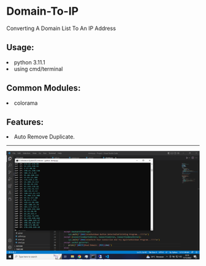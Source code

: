 # Domain-To-IP
Converting A Domain List To An IP Address

## Usage:
<li>python 3.11.1</li>
<li>using cmd/terminal</li>

## Common Modules:
<li>colorama</li>

## Features:
<li>Auto Remove Duplicate.</li>

---
![Screenshot](https://raw.githubusercontent.com/franzcassano/Domain-To-IP/main/Screenshot%20(35).png)

